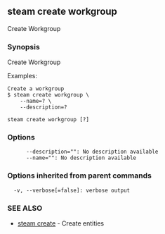 ## steam create workgroup

Create Workgroup

### Synopsis


Create Workgroup

Examples:

    Create a workgroup
    $ steam create workgroup \
        --name=? \
        --description=?

```
steam create workgroup [?]
```

### Options

```
      --description="": No description available
      --name="": No description available
```

### Options inherited from parent commands

```
  -v, --verbose[=false]: verbose output
```

### SEE ALSO
* [steam create](steam_create.md)	 - Create entities

